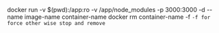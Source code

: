 docker run -v $(pwd):/app:ro -v /app/node_modules -p 3000:3000 -d --name image-name container-name
docker rm container-name -f `-f for force other wise stop and remove`